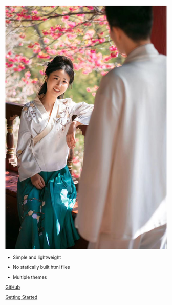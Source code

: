 ![home](image/index/home.jpg)

- Simple and lightweight

- No statically built html files

- Multiple themes

  

[GitHub](https://github.com/295558096) 

[Getting Started](https://github.com/295558096)

